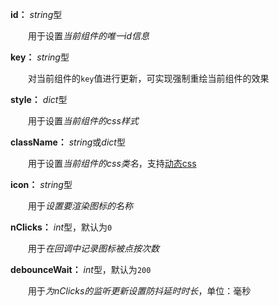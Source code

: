**id：** *string*型

　　用于设置*当前组件的唯一id信息*

**key：** *string*型

　　对当前组件的`key`值进行更新，可实现强制重绘当前组件的效果

**style：** *dict*型

　　用于设置*当前组件的css样式*

**className：** *string*或*dict*型

　　用于设置*当前组件的css类名*，支持[动态css](/advanced-classname)

**icon：** *string*型

　　用于*设置要渲染图标的名称*

**nClicks：** *int*型，默认为`0`

　　用于*在回调中记录图标被点按次数*

**debounceWait：** *int*型，默认为`200`

　　用于*为nClicks的监听更新设置防抖延时时长*，单位：毫秒
